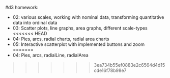#d3 homework:

* 02: various scales, working with nominal data, transforming quantitative data into ordinal data
* 03: Scatter plots, line graphs, area graphs, different scale-types
<<<<<<< HEAD
* 04: Pies, arcs, radial charts, radial area charts
* 05: Interactive scatterplot with implemented buttons and zoom
=======
* 04: Pies, arcs, radialLine, radialArea
>>>>>>> 3ea734b55ef0883e2c6564d4d15cde16f78b98e7
